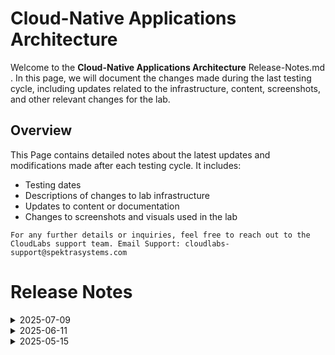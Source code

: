 # Cloud-Native Applications Architecture

Welcome to the **Cloud-Native Applications Architecture** Release-Notes.md . In this page, we will document the changes made during the last testing cycle, including updates related to the infrastructure, content, screenshots, and other relevant changes for the lab.

## Overview

This Page contains detailed notes about the latest updates and modifications made after each testing cycle. It includes:

- Testing dates
- Descriptions of changes to lab infrastructure
- Updates to content or documentation
- Changes to screenshots and visuals used in the lab

`For any further details or inquiries, feel free to reach out to the CloudLabs support team. Email Support: cloudlabs-support@spektrasystems.com`

# Release Notes
<details>
  <summary>2025-07-09</summary>

### Release Date: 2025-07-09

### Summary of Changes

Infrastructure updated to a supported Azure VM image, content validated with error-free testing, and all screenshots refreshed for accuracy.

### Infrastructure Changes

The infrastructure has been updated to use a current and supported image, ensuring alignment with the overall lab flow.

### Content Changes

- **Change**: The most recent testing phase was completed without any issues or complications. All systems performed as expected, and there were no errors or failures encountered during the process.

### Screenshot Updates

- **Change**: Screenshots are up-to-date.

### Testing Notes

- **Testing Date**: 2025-07-09

### Testing Scope 

Validation covered infrastructure compatibility, lab flow continuity, content accuracy, and screenshot alignment with the latest UI.

</details>

<details>
  <summary>2025-06-11</summary>

### Release Date: 2025-06-11
## Infrastructure Changes

NA

## Content Changes

- **Change**: The most recent testing phase was completed without any issues or complications. All systems performed as expected, and there were no errors or failures encountered during the process.

## Screenshot Updates

- **Change**: Screenshots are up-to-date.

## Testing Notes

- **Testing Date**: 2025-06-11
</details>

<details>
  <summary>2025-05-15</summary>

### Release Date: 2025-05-15

## Infrastructure Changes

NA

## Content Changes

- **Change**:
    - Updated lab guide with multiple screenshots.
    - **Getting started page** updated with new CloudLabs UI changes.

## Screenshot Updates

- **Change**: Screenshots are up-to-date.

## Testing Notes

- **Testing Date**: 2025-05-15
</details>
